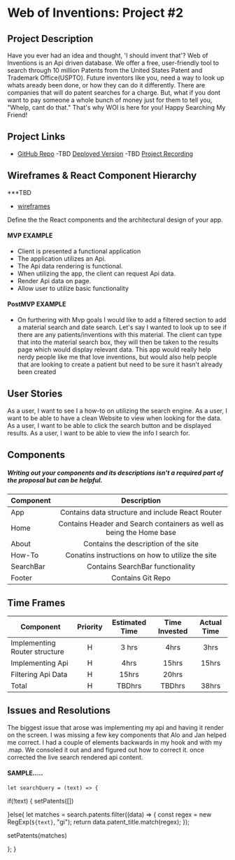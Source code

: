 # Web of Inventions: Project #2
## Project Description
Have you ever had an idea and thought, 'I should invent that'? Web of Inventions is an Api driven database. We offer a free, user-friendly tool to search through 10 million Patents from the United States Patent and Trademark Office(USPTO). Future inventors like you, need a way to look up whats aready been done, or how they can do it differently. There are companies that will do patent searches for a charge. But, what if you dont want to pay someone a whole bunch of money just for them to tell you, "Whelp, cant do that." That's why WOI is here for you! Happy Searching My Friend!

## Project Links
- [GitHub Repo](https://github.com/bd6981/invention.git)
-TBD [Deployed Version](https://invention-mu.vercel.app/Home)
-TBD [Project Recording](https://youtu.be/Ie_kRsdioJw)

## Wireframes & React Component Hierarchy
***TBD
- [wireframes](IMG-2935.jpg)

Define the the React components and the architectural design of your app.


#### MVP EXAMPLE
- Client is presented a functional application
- The application utilizes an Api.
- The Api data rendering is functional.
- When utilizing the app, the client can request Api data.
- Render Api data on page. 
- Allow user to utilize basic functionality

#### PostMVP EXAMPLE

- On furthering with Mvp goals I would like to add a filtered section to add a material search and date search. Let's say I wanted to look up to see if there are any patients/inventions with this material. The client can type that into the material search box, they will then be taken to the results page which would display relevant data. This app would really help nerdy people like me that love inventions, but would also help people that are looking to create a patient but need to be sure it hasn't already been created

## User Stories
As a user, I want to see I a how-to on utilizing the search engine. 
As a user, I want to be able to have a clean Website to view when looking for the data.
As a user, I want to be able to click the search button and be displayed results.
As a user, I want to be able to view the info I search for. 



## Components
##### Writing out your components and its descriptions isn't a required part of the proposal but can be helpful.


| Component | Description | 
| --- | :---: |   
| App | Contains data structure and include React Router| 
| Home | Contains Header and Search containers as well as being the Home base| 
| About | Contains the description of the site| 
| How-To | Conatins instructions on how to utilize the site|
| SearchBar | Contains SearchBar functionality|  
| Footer | Contains Git Repo| 

## Time Frames

| Component | Priority | Estimated Time | Time Invested | Actual Time |
| --- | :---: |  :---: | :---: | :---: |
| Implementing Router structure | H | 3 hrs| 4hrs | 3hrs |
| Implementing Api | H | 4hrs| 15hrs | 15hrs |
| Filtering Api Data | H | 15hrs| 20hrs |
| Total | H | TBDhrs| TBDhrs | 38hrs |

## Issues and Resolutions
 The biggest issue that arose was implementing my api and having it render on the screen. I was missing a few key components that Alo and Jan helped me correct. I had a couple of elements backwards in my hook and with my .map. We consoled it out and and figured out how to correct it. once corrected the live search rendered api content.

#### SAMPLE.....
    let searchQuery = (text) => {
  if(!text) {
    setPatents([])
   
  }else{
  let matches = search.patents.filter((data) => {
    const regex = new RegExp(`${text}`, "gi");
    return data.patent_title.match(regex);
  });
  
  setPatents(matches)

};
}
